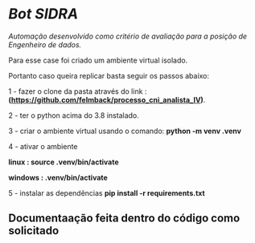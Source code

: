 # *Bot SIDRA* #

*Automação desenvolvido como critério de avaliação para a posição de Engenheiro de dados.* 

Para esse case foi criado um ambiente virtual isolado.

Portanto caso queira replicar basta seguir os passos abaixo:

1 - fazer o clone da pasta através do link : **(https://github.com/felmback/processo_cni_analista_IV)**.

2 - ter o python acima do 3.8 instalado.

3 - criar o ambiente virtual usando o comando:
**python -m venv .venv**

4 - ativar o ambiente 

**linux : source .venv/bin/activate**

**windows : .venv/bin/activate**

5 - instalar as dependências 
**pip install -r requirements.txt**

## Documentaação feita dentro do código como solicitado ##




